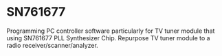 # SN761677
Programming PC controller software particularly for TV tuner module that using SN761677 PLL Synthesizer Chip. Repurpose TV tuner module to a radio receiver/scanner/analyzer.
